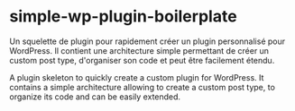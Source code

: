 # simple-wp-plugin-boilerplate
 Un squelette de plugin pour rapidement créer un plugin personnalisé pour WordPress. Il contient une architecture simple
 permettant de créer un custom post type, d'organiser son code et peut être facilement étendu.
 
 A plugin skeleton to quickly create a custom plugin for WordPress. It contains a simple architecture
 allowing to create a custom post type, to organize its code and can be easily extended.
